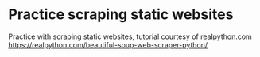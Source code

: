 # Practice scraping static websites


Practice with scraping static websites, tutorial courtesy of realpython.com
https://realpython.com/beautiful-soup-web-scraper-python/
